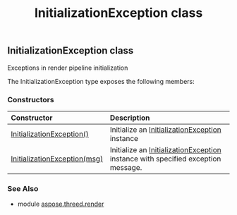﻿---
title: InitializationException class
second_title: Aspose.3D for Python via .NET API References
description: 
type: docs
weight: 200
url: /python-net/aspose.threed.render/initializationexception/
is_root: false
---

## InitializationException class

Exceptions in render pipeline initialization



The InitializationException type exposes the following members:

### Constructors
| Constructor | Description |
| :- | :- |
| [InitializationException()](/3d/python-net/aspose.threed.render/initializationexception/__init__/#) | Initialize an [InitializationException](/3d/python-net/aspose.threed.render/initializationexception) instance |
| [InitializationException(msg)](/3d/python-net/aspose.threed.render/initializationexception/__init__/#str) | Initialize an [InitializationException](/3d/python-net/aspose.threed.render/initializationexception) instance with specified exception message. |


### See Also

* module [aspose.threed.render](../)
